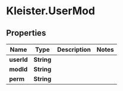 # Kleister.UserMod

## Properties

Name | Type | Description | Notes
------------ | ------------- | ------------- | -------------
**userId** | **String** |  | 
**modId** | **String** |  | 
**perm** | **String** |  | 


